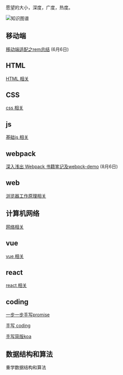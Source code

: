 愿望的大小，深度，广度，热度。

![知识图谱](https://tang-yue.github.io/interview/baseNote/interview.png)

## 移动端

[移动端适配之rem总结](./mobile/rem.md) (6月6日)

## HTML

[HTML 相关](./html)

## CSS

[css 相关](./css)

## js

[基础js 相关](./basic-js)

## webpack

[深入浅出 Webpack 书籍笔记及webpck-demo](./webpack) (8月6日)

## web

[浏览器工作原理相关](./browser-works/browser.md)

## 计算机网络

[网络相关](./network)

## vue

[vue 相关](./vue/vue-note.md)

## react

[react 相关](./react)

## coding

[一步一步手写promise](./basic-js/promise/promise-note.md)

[手写 coding](./basic-js/coding)

[手写简版koa](./koa)

## 数据结构和算法

重学数据结构和算法




